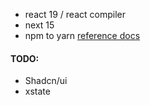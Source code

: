 - react 19 / react compiler
- next 15
- npm to yarn  <a href="https://classic.yarnpkg.com/lang/en/docs/migrating-from-npm/">reference docs</a>

#### TODO:
- Shadcn/ui
- xstate